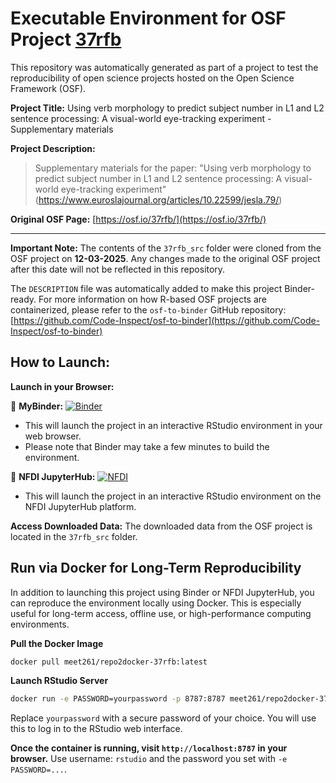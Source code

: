 # Executable Environment for OSF Project [37rfb](https://osf.io/37rfb/)

This repository was automatically generated as part of a project to test the reproducibility of open science projects hosted on the Open Science Framework (OSF).

**Project Title:** Using verb morphology to predict subject number in L1 and L2 sentence processing: A visual-world eye-tracking experiment - Supplementary materials

**Project Description:**
> Supplementary materials for the paper: "Using verb morphology to predict subject number in L1 and L2 sentence processing: A visual-world eye-tracking experiment" (https://www.euroslajournal.org/articles/10.22599/jesla.79/)

**Original OSF Page:** [https://osf.io/37rfb/](https://osf.io/37rfb/)

---

**Important Note:** The contents of the `37rfb_src` folder were cloned from the OSF project on **12-03-2025**. Any changes made to the original OSF project after this date will not be reflected in this repository.

The `DESCRIPTION` file was automatically added to make this project Binder-ready. For more information on how R-based OSF projects are containerized, please refer to the `osf-to-binder` GitHub repository: [https://github.com/Code-Inspect/osf-to-binder](https://github.com/Code-Inspect/osf-to-binder)

## How to Launch:

**Launch in your Browser:**

🚀 **MyBinder:** [![Binder](https://mybinder.org/badge_logo.svg)](https://mybinder.org/v2/gh/code-inspect-binder/osf_37rfb/HEAD?urlpath=rstudio)

   * This will launch the project in an interactive RStudio environment in your web browser.
   * Please note that Binder may take a few minutes to build the environment.

🚀 **NFDI JupyterHub:** [![NFDI](https://nfdi-jupyter.de/images/nfdi_badge.svg)](https://hub.nfdi-jupyter.de/r2d/gh/code-inspect-binder/osf_37rfb/HEAD?urlpath=rstudio)

   * This will launch the project in an interactive RStudio environment on the NFDI JupyterHub platform.

**Access Downloaded Data:**
The downloaded data from the OSF project is located in the `37rfb_src` folder.

## Run via Docker for Long-Term Reproducibility

In addition to launching this project using Binder or NFDI JupyterHub, you can reproduce the environment locally using Docker. This is especially useful for long-term access, offline use, or high-performance computing environments.

**Pull the Docker Image**

```bash
docker pull meet261/repo2docker-37rfb:latest
```

**Launch RStudio Server**

```bash
docker run -e PASSWORD=yourpassword -p 8787:8787 meet261/repo2docker-37rfb
```
Replace `yourpassword` with a secure password of your choice. You will use this to log in to the RStudio web interface.

**Once the container is running, visit `http://localhost:8787` in your browser.**
Use username: `rstudio` and the password you set with `-e PASSWORD=...`.
